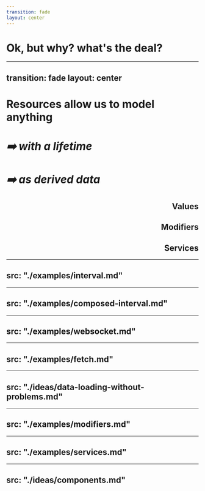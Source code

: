 ```yaml
---
transition: fade
layout: center
---
```


# Ok, but why? what's the deal?

<!--

...

ok great, but why does any of this matter?
-->

---
transition: fade
layout: center
---

# Resources allow us to model anything

<style>
    .lifetime .slidev-vclick-hidden {
        opacity: 1 !important;
    }
    .lifetime .slidev-vclick-prior {
        opacity: 0.5 !important;
    }
</style>

<h1 v-click="1" class="lifetime">
  <em v-click="2">➡️  with a lifetime</em>
</h1>
<h1 v-click="2" class="derived"><em>➡️  as derived data</em></h1>

<div style="text-align: right">
<h2 v-click="3">Values</h2>
<h2 v-click="4">Modifiers</h2>
<h2 v-click="5">Services</h2>
</div>


<!-- 

Resources 

!! click

allow us to implement concepts that we are familiar with, but with
greater ergonomics

!! click

they allow us to _define_ how data or state is derived

with the flexibility of optional cleanup.

!! click<br>

This represents values, we've seen the Clock example, where the value is the current time.

!! click<br>

We can manage the setup and teardown of Modifiers as modifiers are a resource scoped to an element.

!! click<br>

And services, are resources scoped to an app


Not only do Resources allow us to implement all these 
concepts in a coherent and concise way, 
rationalizing class-based helpers, modifiers, services, everything.

they allow us to bring our reactive concepts to the broader JavaScript ecosystem -- which is the goal of Starbeam.


Let's start with some examples of Resources as Values
-->


---
src: "./examples/interval.md"
---

---
src: "./examples/composed-interval.md"
---

---
src: "./examples/websocket.md"
---

---
src: "./examples/fetch.md"
---

---
src: "./ideas/data-loading-without-problems.md"
---

---
src: "./examples/modifiers.md"
---

---
src: "./examples/services.md"
---

---
src: "./ideas/components.md"
---
